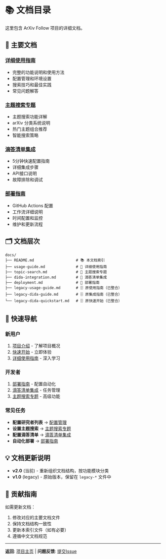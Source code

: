 # 📚 文档目录

这里包含 ArXiv Follow 项目的详细文档。

## 📖 主要文档

### [详细使用指南](usage-guide.md)
- 完整的功能说明和使用方法
- 配置管理和环境设置
- 搜索技巧和最佳实践
- 常见问题解答

### [主题搜索专题](topic-search.md)
- 主题搜索功能详解
- arXiv 分类系统说明
- 热门主题组合推荐
- 智能搜索策略

### [滴答清单集成](dida-integration.md)
- 5分钟快速配置指南
- 详细集成步骤
- API接口说明
- 故障排除和调试

### [部署指南](deployment.md)
- GitHub Actions 配置
- 工作流详细说明
- 时间配置和监控
- 维护和更新流程

## 🗂️ 文档层次

```
docs/
├── README.md                   # 📚 本文档索引
├── usage-guide.md              # 📖 详细使用指南
├── topic-search.md             # 🎯 主题搜索专题
├── dida-integration.md         # 📝 滴答清单集成
├── deployment.md               # 🚀 部署指南
├── legacy-usage-guide.md       # 🗄️ 原使用指南（已整合）
├── legacy-dida-guide.md        # 🗄️ 原集成指南（已整合）
└── legacy-dida-quickstart.md   # 🗄️ 原快速开始（已整合）
```

## 🎯 快速导航

### 新用户
1. [项目介绍](../README.md) - 了解项目概况
2. [快速开始](../README.md#🚀-快速开始) - 立即体验
3. [详细使用指南](usage-guide.md) - 深入学习

### 开发者
1. [部署指南](deployment.md) - 配置自动化
2. [滴答清单集成](dida-integration.md) - 任务管理
3. [主题搜索专题](topic-search.md) - 高级功能

### 常见任务
- **配置研究者列表** → [配置管理](usage-guide.md#🔧-配置管理)
- **设置主题搜索** → [主题搜索专题](topic-search.md)
- **配置滴答清单** → [滴答清单集成](dida-integration.md#🚀-5分钟快速配置)
- **自动化部署** → [部署指南](deployment.md#🔧-配置步骤)

## 💡 文档更新说明

- **v2.0** (当前) - 重新组织文档结构，按功能模块分类
- **v1.0** (legacy) - 原始版本，保留在 `legacy-*` 文件中

## 📝 贡献指南

如需更新文档：
1. 修改对应的主要文档文件
2. 保持文档结构一致性
3. 更新本索引文件（如有必要）
4. 遵循中文文档规范

---

**返回**: [项目主页](../README.md) | **问题反馈**: [提交Issue](https://github.com/your-repo/issues) 
